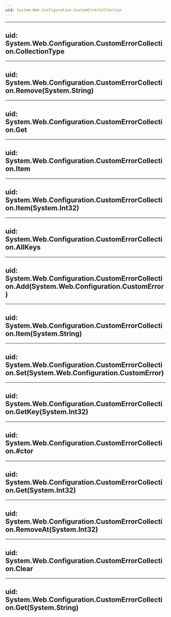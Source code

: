 ```yaml
---
uid: System.Web.Configuration.CustomErrorCollection
---
```


---
uid: System.Web.Configuration.CustomErrorCollection.CollectionType
---

---
uid: System.Web.Configuration.CustomErrorCollection.Remove(System.String)
---

---
uid: System.Web.Configuration.CustomErrorCollection.Get
---

---
uid: System.Web.Configuration.CustomErrorCollection.Item
---

---
uid: System.Web.Configuration.CustomErrorCollection.Item(System.Int32)
---

---
uid: System.Web.Configuration.CustomErrorCollection.AllKeys
---

---
uid: System.Web.Configuration.CustomErrorCollection.Add(System.Web.Configuration.CustomError)
---

---
uid: System.Web.Configuration.CustomErrorCollection.Item(System.String)
---

---
uid: System.Web.Configuration.CustomErrorCollection.Set(System.Web.Configuration.CustomError)
---

---
uid: System.Web.Configuration.CustomErrorCollection.GetKey(System.Int32)
---

---
uid: System.Web.Configuration.CustomErrorCollection.#ctor
---

---
uid: System.Web.Configuration.CustomErrorCollection.Get(System.Int32)
---

---
uid: System.Web.Configuration.CustomErrorCollection.RemoveAt(System.Int32)
---

---
uid: System.Web.Configuration.CustomErrorCollection.Clear
---

---
uid: System.Web.Configuration.CustomErrorCollection.Get(System.String)
---
